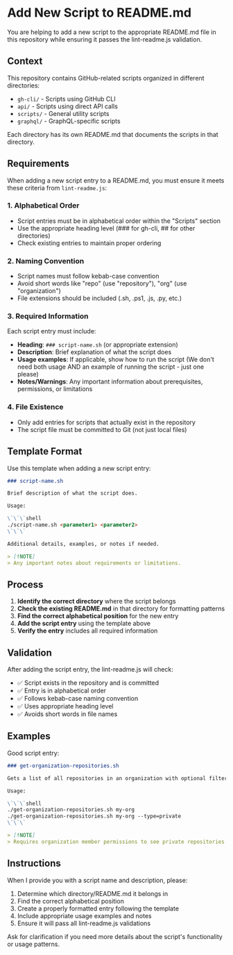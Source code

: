 # Add New Script to README.md

You are helping to add a new script to the appropriate README.md file in this repository while ensuring it passes the lint-readme.js validation.

## Context

This repository contains GitHub-related scripts organized in different directories:

- `gh-cli/` - Scripts using GitHub CLI
- `api/` - Scripts using direct API calls
- `scripts/` - General utility scripts
- `graphql/` - GraphQL-specific scripts

Each directory has its own README.md that documents the scripts in that directory.

## Requirements

When adding a new script entry to a README.md, you must ensure it meets these criteria from `lint-readme.js`:

### 1. Alphabetical Order

- Script entries must be in alphabetical order within the "Scripts" section
- Use the appropriate heading level (### for gh-cli, ## for other directories)
- Check existing entries to maintain proper ordering

### 2. Naming Convention

- Script names must follow kebab-case convention
- Avoid short words like "repo" (use "repository"), "org" (use "organization")
- File extensions should be included (.sh, .ps1, .js, .py, etc.)

### 3. Required Information

Each script entry must include:

- **Heading**: `### script-name.sh` (or appropriate extension)
- **Description**: Brief explanation of what the script does
- **Usage examples**: If applicable, show how to run the script (We don't need both usage AND an example of running the script - just one please)
- **Notes/Warnings**: Any important information about prerequisites, permissions, or limitations

### 4. File Existence

- Only add entries for scripts that actually exist in the repository
- The script file must be committed to Git (not just local files)

## Template Format

Use this template when adding a new script entry:

```markdown
### script-name.sh

Brief description of what the script does.

Usage:

\`\`\`shell
./script-name.sh <parameter1> <parameter2>
\`\`\`

Additional details, examples, or notes if needed.

> [!NOTE]
> Any important notes about requirements or limitations.
```

## Process

1. **Identify the correct directory** where the script belongs
2. **Check the existing README.md** in that directory for formatting patterns
3. **Find the correct alphabetical position** for the new entry
4. **Add the script entry** using the template above
5. **Verify the entry** includes all required information

## Validation

After adding the script entry, the lint-readme.js will check:

- ✅ Script exists in the repository and is committed
- ✅ Entry is in alphabetical order
- ✅ Follows kebab-case naming convention
- ✅ Uses appropriate heading level
- ✅ Avoids short words in file names

## Examples

Good script entry:

```markdown
### get-organization-repositories.sh

Gets a list of all repositories in an organization with optional filtering.

Usage:

\`\`\`shell
./get-organization-repositories.sh my-org
./get-organization-repositories.sh my-org --type=private
\`\`\`

> [!NOTE]
> Requires organization member permissions to see private repositories.
```

## Instructions

When I provide you with a script name and description, please:

1. Determine which directory/README.md it belongs in
2. Find the correct alphabetical position
3. Create a properly formatted entry following the template
4. Include appropriate usage examples and notes
5. Ensure it will pass all lint-readme.js validations

Ask for clarification if you need more details about the script's functionality or usage patterns.
